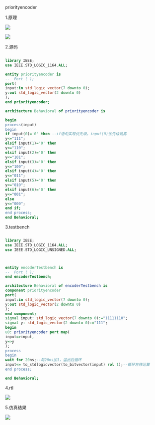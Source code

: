 priorityencoder

1.原理

![](https://cdn.jsdelivr.net/gh/oscarzqf/typoraPictures/qq_pic_merged_1664179964141.jpg)

![](https://cdn.jsdelivr.net/gh/oscarzqf/typoraPictures/qq_pic_merged_1664179935603.jpg)

2.源码

```vhdl

library IEEE;
use IEEE.STD_LOGIC_1164.ALL;

entity priorityencoder is
--  Port ( );
port(
input:in std_logic_vector(7 downto 0);
y:out std_logic_vector(2 downto 0)
);
end priorityencoder;

architecture Behavioral of priorityencoder is

begin
process(input)
begin
if input(0)='0' then --if语句实现优先级，input(0)优先级最高
y<="111";
elsif input(1)='0' then
y<="110";
elsif input(2)='0' then
y<="101";
elsif input(3)='0' then
y<="100";
elsif input(4)='0' then
y<="011";
elsif input(5)='0' then
y<="010";
elsif input(6)='0' then
y<="001";
else 
y<="000";
end if;
end process;
end Behavioral;

```

3.testbench

```vhdl

library IEEE;
use IEEE.STD_LOGIC_1164.ALL;
use IEEE.STD_LOGIC_UNSIGNED.ALL;



entity encoderTestbench is
--  Port ( );
end encoderTestbench;

architecture Behavioral of encoderTestbench is
component priorityencoder
port(
input:in std_logic_vector(7 downto 0);
y:out std_logic_vector(2 downto 0)
);
end component;
signal input: std_logic_vector(7 downto 0):="11111110";
signal y: std_logic_vector(2 downto 0):="111";
begin
u0: priorityencoder port map(
input=>input,
y=>y
);
process
begin
wait for 20ns;--每20ns加1，溢出后循环
input<= to_stdlogicvector(to_bitvector(input) rol 1);--循环左移运算
end process;

end Behavioral;

```

4.rtl

![](https://cdn.jsdelivr.net/gh/oscarzqf/typoraPictures/20220925203032.png)

5.仿真结果

![](https://cdn.jsdelivr.net/gh/oscarzqf/typoraPictures/20220925202954.png)